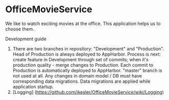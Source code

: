 OfficeMovieService
==================

We like to watch exciting movies at the office. This application helps us to choose them.

Development guide

1. There are two branches in repository: "Development" and "Production". Head of Production is always deployed to AppHarbor.
Process is next: create feature in Development through set of commits; when it's production quality - merge changes
to Production. Each commit to Production is automatically deployed to AppHarbor.
"master" branch is not used at all. Any changes in domain model / DB must have corresponding data migrations. Data migrations are
applied while application startup.
2. [Logging] (https://github.com/ikesler/OfficeMovieService/wiki/Logging)
